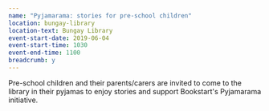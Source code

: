 ```yaml
---
name: "Pyjamarama: stories for pre-school children"
location: bungay-library
location-text: Bungay Library
event-start-date: 2019-06-04
event-start-time: 1030
event-end-time: 1100
breadcrumb: y
---
```


Pre-school children and their parents/carers are invited to come to the library in their pyjamas to enjoy stories and support Bookstart's Pyjamarama initiative.
